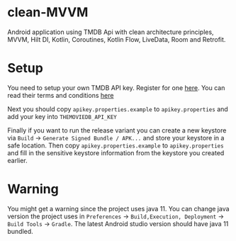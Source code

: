 # clean-MVVM
Android application using TMDB Api with clean architecture principles, MVVM, Hilt DI, Kotlin, Coroutines, Kotlin Flow, LiveData, Room and Retrofit.

# Setup
You need to setup your own TMDB API key. Register for one [here](https://www.themoviedb.org/settings/api). You can read their terms and conditions [here](https://www.themoviedb.org/documentation/api/terms-of-use)

Next you should copy `apikey.properties.example` to `apikey.properties` and add your key into `THEMOVIEDB_API_KEY`

Finally if you want to run the release variant you can create a new keystore via `Build` -> `Generate Signed Bundle / APK...` and store your keystore in a safe location. Then copy `apikey.properties.example` to `apikey.properties` and fill in the sensitive keystore information from the keystore you created earlier.

# Warning
You might get a warning since the project uses java 11. You can change java version the project uses in `Preferences` -> `Build,Execution, Deployment` -> `Build Tools` -> `Gradle`. The latest Android studio version should have java 11 bundled.
